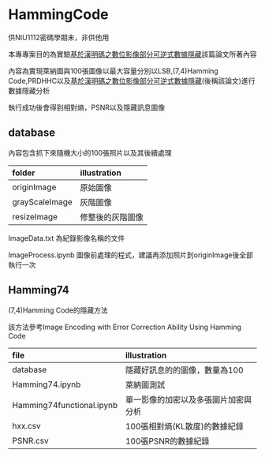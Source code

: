 # HammingCode

供NIU1112密碼學期末，非供他用

本專專案目的為實驗[基於漢明碼之數位影像部分可逆式數據隱藏](https://drive.google.com/drive/folders/1dQJ3-2sDr2R-e-_Uuh7sR7_dr5-P7OxN)該篇論文所著內容

內容為實現萊納圖與100張圖像以最大容量分別以LSB,(7,4)Hamming Code,PRDHHC以及[基於漢明碼之數位影像部分可逆式數據隱藏](https://drive.google.com/drive/folders/1dQJ3-2sDr2R-e-_Uuh7sR7_dr5-P7OxN)(後稱該論文)進行數據隱藏分析

執行成功後會得到相對熵，PSNR以及隱藏訊息圖像


## database

內容包含抓下來隨機大小的100張照片以及其後續處理

| folder | illustration |
| :-- | :-- |
|originImage | 原始圖像|
|grayScaleImage | 灰階圖像|
|resizeImage | 修整後的灰階圖像|

ImageData.txt 為紀錄影像名稱的文件

ImageProcess.ipynb 圖像前處理的程式，建議再添加照片到originImage後全部執行一次

## Hamming74

(7,4)Hamming Code的隱藏方法 

該方法參考Image Encoding with Error Correction Ability Using Hamming Code

| file | illustration |
| :-- | :-- |
| database | 隱藏好訊息的的圖像，數量為100 |
| Hamming74.ipynb | 萊納圖測試 |
| Hamming74functional.ipynb | 單一影像的加密以及多張圖片加密與分析 |
| hxx.csv | 100張相對熵(KL散度)的數據紀錄 |
| PSNR.csv | 100張PSNR的數據紀錄 |